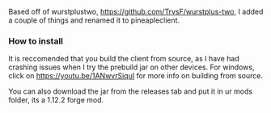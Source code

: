 Based off of wurstplustwo, https://github.com/TrvsF/wurstplus-two, I added a couple of things and renamed it to pineapleclient.
### How to install

It is reccomended that you build the client from source, as I have had crashing issues when I try the prebuild jar on other devices. For windows, click on https://youtu.be/1ANwvrSiquI for more info on building from source.

You can also download the jar from the releases tab and put it in ur mods folder, its a 1.12.2 forge mod.
